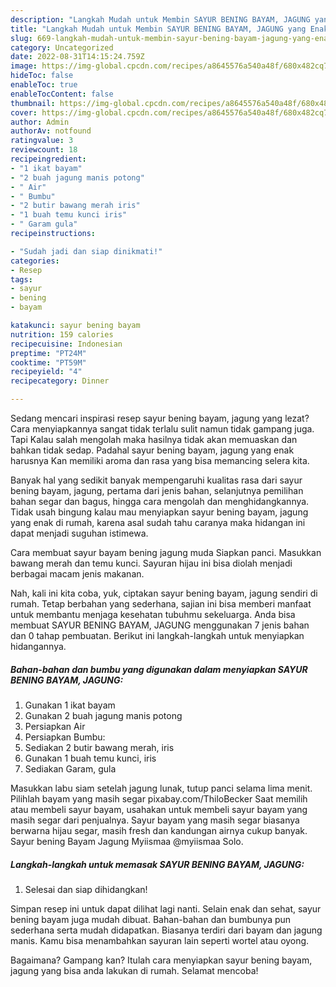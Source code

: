```yaml
---
description: "Langkah Mudah untuk Membin SAYUR BENING BAYAM, JAGUNG yang Enak Banget"
title: "Langkah Mudah untuk Membin SAYUR BENING BAYAM, JAGUNG yang Enak Banget"
slug: 669-langkah-mudah-untuk-membin-sayur-bening-bayam-jagung-yang-enak-banget
category: Uncategorized
date: 2022-08-31T14:15:24.759Z
image: https://img-global.cpcdn.com/recipes/a8645576a540a48f/680x482cq70/sayur-bening-bayam-jagung-foto-resep-utama.jpg
hideToc: false
enableToc: true
enableTocContent: false
thumbnail: https://img-global.cpcdn.com/recipes/a8645576a540a48f/680x482cq70/sayur-bening-bayam-jagung-foto-resep-utama.jpg
cover: https://img-global.cpcdn.com/recipes/a8645576a540a48f/680x482cq70/sayur-bening-bayam-jagung-foto-resep-utama.jpg
author: Admin
authorAv: notfound
ratingvalue: 3
reviewcount: 18
recipeingredient:
- "1 ikat bayam"
- "2 buah jagung manis potong"
- " Air"
- " Bumbu"
- "2 butir bawang merah iris"
- "1 buah temu kunci iris"
- " Garam gula"
recipeinstructions:

- "Sudah jadi dan siap dinikmati!"
categories:
- Resep
tags:
- sayur
- bening
- bayam

katakunci: sayur bening bayam 
nutrition: 159 calories
recipecuisine: Indonesian
preptime: "PT24M"
cooktime: "PT59M"
recipeyield: "4"
recipecategory: Dinner

---
```



Sedang mencari inspirasi resep sayur bening bayam, jagung yang lezat? Cara menyiapkannya sangat tidak terlalu sulit namun tidak gampang juga. Tapi Kalau salah mengolah maka hasilnya tidak akan memuaskan dan bahkan tidak sedap. Padahal sayur bening bayam, jagung yang enak harusnya Kan memiliki aroma dan rasa yang bisa memancing selera kita.


Banyak hal yang sedikit banyak mempengaruhi kualitas rasa dari sayur bening bayam, jagung, pertama dari jenis bahan, selanjutnya pemilihan bahan segar dan bagus, hingga cara mengolah dan menghidangkannya. Tidak usah bingung kalau mau menyiapkan sayur bening bayam, jagung yang enak di rumah, karena asal sudah tahu caranya maka hidangan ini dapat menjadi suguhan istimewa.

Cara membuat sayur bayam bening jagung muda Siapkan panci. Masukkan bawang merah dan temu kunci. Sayuran hijau ini bisa diolah menjadi berbagai macam jenis makanan.


Nah, kali ini kita coba, yuk, ciptakan sayur bening bayam, jagung sendiri di rumah. Tetap berbahan yang sederhana, sajian ini bisa memberi manfaat untuk membantu menjaga kesehatan tubuhmu sekeluarga. Anda bisa membuat SAYUR BENING BAYAM, JAGUNG menggunakan 7 jenis bahan dan 0 tahap pembuatan. Berikut ini langkah-langkah untuk menyiapkan hidangannya.

<!--inarticleads1-->

##### Bahan-bahan dan bumbu yang digunakan dalam menyiapkan SAYUR BENING BAYAM, JAGUNG:

1. Gunakan 1 ikat bayam
1. Gunakan 2 buah jagung manis potong
1. Persiapkan  Air
1. Persiapkan  Bumbu:
1. Sediakan 2 butir bawang merah, iris
1. Gunakan 1 buah temu kunci, iris
1. Sediakan  Garam, gula


Masukkan labu siam setelah jagung lunak, tutup panci selama lima menit. Pilihlah bayam yang masih segar pixabay.com/ThiloBecker Saat memilih atau membeli sayur bayam, usahakan untuk membeli sayur bayam yang masih segar dari penjualnya. Sayur bayam yang masih segar biasanya berwarna hijau segar, masih fresh dan kandungan airnya cukup banyak. Sayur bening Bayam Jagung Myiismaa @myiismaa Solo. 

<!--inarticleads2-->

##### Langkah-langkah untuk memasak SAYUR BENING BAYAM, JAGUNG:


1. Selesai dan siap dihidangkan!

Simpan resep ini untuk dapat dilihat lagi nanti. Selain enak dan sehat, sayur bening bayam juga mudah dibuat. Bahan-bahan dan bumbunya pun sederhana serta mudah didapatkan. Biasanya terdiri dari bayam dan jagung manis. Kamu bisa menambahkan sayuran lain seperti wortel atau oyong. 

Bagaimana? Gampang kan? Itulah cara menyiapkan sayur bening bayam, jagung yang bisa anda lakukan di rumah. Selamat mencoba!
